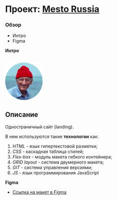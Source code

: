 # Проект: [Mesto Russia](https://baronpenteract.github.io/mesto/index.html)


### Обзор
* Интро
* Figma

**Интро**

![mesto russia](images/icons/favicon.png)
---
## Описание
Одностраничный сайт (landing).

В нем используются такие __технологии__ как:
1. *HTML* - язык гипертекстовой разметки;
2. *CSS* - каскадная таблица стилей;
3. *Flex-box* - модуль макета гибкого контейнера;
4. *GRID layout* - система двумерного макета;
3. *GIT* - система управления версиями;
4. *JS* - язык программирования JavaScript

**Figma**

* [Ссылка на макет в Figma](https://www.figma.com/file/2cn9N9jSkmxD84oJik7xL7/JavaScript.-Sprint-4?node-id=0%3A1)

